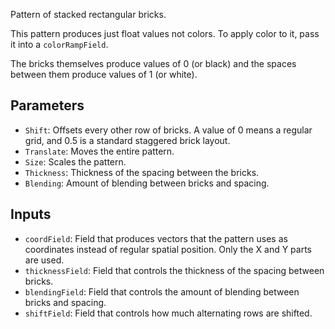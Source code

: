 Pattern of stacked rectangular bricks.

This pattern produces just float values not colors. To apply color to it, pass it into a `colorRampField`.

The bricks themselves produce values of 0 (or black) and the spaces between them produce values of 1 (or white).

## Parameters

* `Shift`: Offsets every other row of bricks. A value of 0 means a regular grid, and 0.5 is a standard staggered brick layout.
* `Translate`: Moves the entire pattern.
* `Size`: Scales the pattern.
* `Thickness`: Thickness of the spacing between the bricks.
* `Blending`: Amount of blending between bricks and spacing.

## Inputs

* `coordField`: Field that produces vectors that the pattern uses as coordinates instead of regular spatial position. Only the X and Y parts are used.
* `thicknessField`: Field that controls the thickness of the spacing between bricks.
* `blendingField`: Field that controls the amount of blending between bricks and spacing.
* `shiftField`: Field that controls how much alternating rows are shifted.